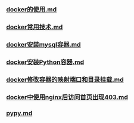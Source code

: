 ### [docker的使用.md](/zh-cn/docker/docker的使用.md)  

### [docker常用技术.md](/zh-cn/docker/docker常用技术.md) 

### [docker安装mysql容器.md](/zh-cn/docker/docker安装mysql容器.md)

### [docker安装Python容器.md](/zh-cn/docker/docker安装Python容器.md)

### [docker修改容器的映射端口和目录挂载.md](/zh-cn/docker/docker修改容器的映射端口和目录挂载.md)

### [docker中使用nginx后访问首页出现403.md](/zh-cn/docker/docker中使用nginx后访问首页出现403.md)

### [pypy.md](/zh-cn/docker/pypy.md)

